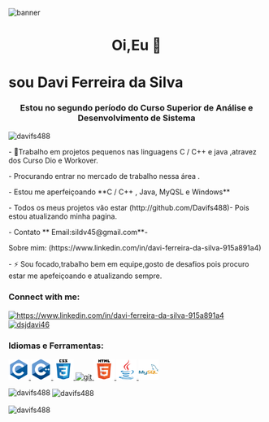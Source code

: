 ![banner](https://user-images.githubusercontent.com/116277311/212571589-dbc29db1-e5e8-4251-9ec1-8011e4693a62.jpg)

<h1 align="center">Oi,Eu 👋</h1>
<h1>sou Davi Ferreira da Silva</h1>
<h3 align="center">Estou no segundo período do Curso Superior de Análise e Desenvolvimento de Sistema </h3>
  <p align="left"> <img src="https://komarev.com/ghpvc/?username=davifs488&label=Profile%20views&color=0e75b6&style=flat" alt="davifs488" /> </p>

<p>- 🔭Trabalho em projetos pequenos nas linguagens C / C++ e java ,atravez dos Curso Dio e Workover.</p>
<p>- Procurando entrar no mercado de trabalho nessa área  .</p>

<p>- Estou me aperfeiçoando **C / C++ , Java, MyQSL e Windows**</p>
<p>- Todos os meus projetos  vão estar (http://github.com/Davifs488)-  Pois estou atualizando minha pagina. </p> 



<p>- Contato ** Email:sildv45@gmail.com**- </p>

<p>Sobre mim: (https://www.linkedin.com/in/davi-ferreira-da-silva-915a891a4)</p>

<p>- ⚡  Sou focado,trabalho bem em equipe,gosto de desafios pois procuro estar me apefeiçoando  e atualizando sempre. </p>



<h3 align="left">Connect with me:</h3><p align="left">

<a href="https://linkedin.com/in/https://www.linkedin.com/in/davi-ferreira-da-silva-915a891a4" target="blank"><img align="center" src="https://raw.githubusercontent.com/rahuldkjain/github-profile-readme-generator/master/src/images/icons/Social/linked-in-alt.svg" alt="https://www.linkedin.com/in/davi-ferreira-da-silva-915a891a4" height="30" width="40" /></a>
<a href="https://instagram.com/dsjdavi46" target="blank"><img align="center" src="https://raw.githubusercontent.com/rahuldkjain/github-profile-readme-generator/master/src/images/icons/Social/instagram.svg" alt="dsjdavi46" height="30" width="40" /></a></p><h3 align="left">Idiomas e Ferramentas:</h3>



<p align="esquerda"> <a href="https://www.cprogramming.com/" target="_blank" rel="noreferrer"> <img src="https://raw.githubusercontent.com/devicons/devicon/master/icons/c/c-original.svg" alt="c" width="40" height="40"/> </a> <a href="https://www.w3schools.com/cpp/" target="_blank" rel="noreferrer"> <img src="https://raw.githubusercontent.com/devicons/devicon/master/icons/cplusplus/cplusplus-original.svg" alt="cplusplus" width="40" height="40"/> </a> <a href="https://www.w3schools.com/css/" target="_blank" rel="noreferrer"> <img src="https://raw.githubusercontent.com/devicons/devicon/master/icons/css3/css3-original-wordmark.svg" alt="css3" width="40" height="40"/> </a> <a href="https://git-scm.com/" target="_blank" rel="noreferrer"> <img src="https://www.vectorlogo.zone/logos/git-scm/git-scm-icon.svg" alt="git" width="40" height="40"/> </a> <a href="https://www.w3.org/html/" target="_blank" rel="noreferrer"> <img src="https://raw.githubusercontent.com/devicons/devicon/master/icons/html5/html5-original-wordmark.svg" alt="html5" width="40" height="40"/> </a> <a href="https://www.java.com" target="_blank" rel="noreferrer"> <img src="https://raw.githubusercontent.com/devicons/devicon/master/icons/java/java-original.svg" alt="java" width="40" height="40"/> </a> <a href="https://www.mysql.com/" target="_blank" rel="noreferrer"> <img src="https://raw.githubusercontent.com/devicons/devicon/master/icons/mysql/mysql-original-wordmark.svg" alt="mysql" width="40" height="40"/> </a> </p>

<p><img align="left" src="https://github-readme-stats.vercel.app/api/top-langs?username=davifs488&show_icons=true&theme=dracula&locale=en&layout=compact" alt="davifs488" /></p><p>&nbsp;<img align="center" src="https://github-readme-stats.vercel.app/api?username=davifs488&show_icons=true&theme=radical&locale=en" alt="davifs488" />

</p>

<p><img align="center" src="https://github-readme-streak-stats.herokuapp.com/?user=davifs488&theme=dark" alt="davifs488" /></p>





